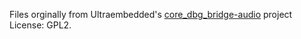 Files orginally from Ultraembedded's [core_dbg_bridge-audio](https://github.com/ultraembedded/core_dbg_bridge-audio/) project
License: GPL2.

